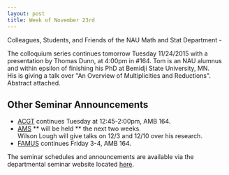 ```yaml
---
layout: post
title: Week of November 23rd
---
```


Colleagues, Students, and Friends of the NAU Math and Stat Department -

The colloquium series continues tomorrow Tuesday 11/24/2015 with a presentation by Thomas Dunn, at 4:00pm in #164.  Tom is an NAU alumnus and within epsilon of finishing his PhD at Bemidji  State University, MN.  
His is giving a talk over "An Overview of Multiplicities and Reductions".
Abstract attached.

## Other Seminar Announcements ##

- [ACGT](acgtFall2015) continues Tuesday at 12:45-2:00pm, AMB 164.  
- [AMS](amsFall2015) ** will be held ** the next two weeks.  <br>
   Wilson Lough will give talks on 12/3 and 12/10 over his research.
- [FAMUS](famusFall2015) continues Friday 3-4,  AMB 164.  

The seminar schedules and announcements are available via the departmental seminar website located [here](http://naumathstat.github.io/seminars).
